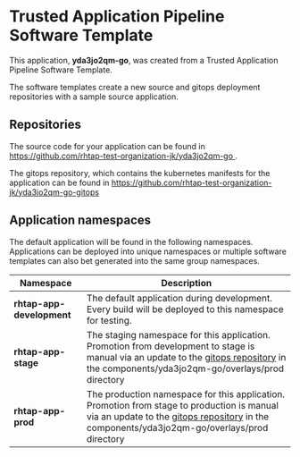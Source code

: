 # Trusted Application Pipeline Software Template

This application, **yda3jo2qm-go**, was created from a Trusted Application Pipeline Software Template.

The software templates create a new source and gitops deployment repositories with a sample source application. 

## Repositories

The source code for your application can be found in [https://github.com/rhtap-test-organization-jk/yda3jo2qm-go ](https://github.com/rhtap-test-organization-jk/yda3jo2qm-go ).
 
The gitops repository, which contains the kubernetes manifests for the application can be found in 
[https://github.com/rhtap-test-organization-jk/yda3jo2qm-go-gitops ](https://github.com/rhtap-test-organization-jk/yda3jo2qm-go-gitops ) 

## Application namespaces 

The default application will be found in the following namespaces. Applications can be deployed into unique namespaces or multiple software templates can also bet generated into the same group namespaces.  

|  Namespace   |  Description   |  
| -------- | -------- |   
| **rhtap-app-development** | The default application during development. Every build will be deployed to this namespace for testing. | 
| **rhtap-app-stage** | The staging namespace for this application. Promotion from development to stage is manual via an update to the [gitops repository](https://github.com/rhtap-test-organization-jk/yda3jo2qm-go-gitops ) in the components/yda3jo2qm-go/overlays/prod directory |  
| **rhtap-app-prod** | The production namespace for this application. Promotion from stage to production is manual via an update to the [gitops repository](https://github.com/rhtap-test-organization-jk/yda3jo2qm-go-gitops ) in the components/yda3jo2qm-go/overlays/prod directory | 